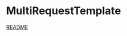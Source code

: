 # MultiRequestTemplate
[README](https://plusjob70.notion.site/Multi-Request-Template-91a52f5c13d84ff498ead509944258a6)